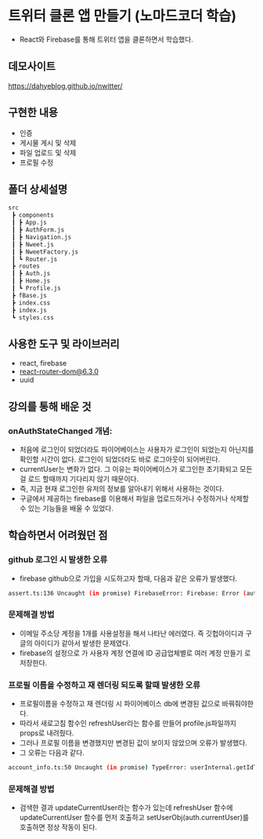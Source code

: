 # 트위터 클론 앱 만들기 (노마드코더 학습)
- React와 Firebase를 통해 트위터 앱을 클론하면서 학습했다. 

## 데모사이트
https://dahyeblog.github.io/nwitter/

## 구현한 내용
- 인증
- 게시물 게시 및 삭제
- 파일 업로드 및 삭제
- 프로필 수정

## 폴더 상세설명
```bash 
src
 ┣ components
 ┃ ┣ App.js
 ┃ ┣ AuthForm.js
 ┃ ┣ Navigation.js
 ┃ ┣ Nweet.js
 ┃ ┣ NweetFactory.js
 ┃ ┗ Router.js
 ┣ routes
 ┃ ┣ Auth.js
 ┃ ┣ Home.js
 ┃ ┗ Profile.js
 ┣ fBase.js
 ┣ index.css
 ┣ index.js
 ┗ styles.css
```

## 사용한 도구 및 라이브러리
- react, firebase
- react-router-dom@6.3.0
- uuid

## 강의를 통해 배운 것
### onAuthStateChanged 개념:
- 처음에 로그인이 되었더라도 파이어베이스는 사용자가 로그인이 되었는지 아닌지를 확인할 시간이 없다. 로그인이 되었더라도 바로 로그아웃이 되어버린다. 
- currentUser는 변화가 없다. 그 이유는 파이어베이스가 로그인한 초기화되고 모든 걸 로드 할때까지 기다리지 않기 때문이다. 
- 즉, 지금 현재 로그인한 유저의 정보를 알아내기 위해서 사용하는 것이다.
- 구글에서 제공하는 firebase를 이용해서 파일을 업로드하거나 수정하거나 삭제할 수 있는 기능들을 배울 수 있었다. 

## 학습하면서 어려웠던 점
### github 로그인 시 발생한 오류
- firebase github으로 가입을 시도하고자 할때, 다음과 같은 오류가 발생했다.

```bash
assert.ts:136 Uncaught (in promise) FirebaseError: Firebase: Error (auth/account-exists-with-different-credential).
```
### 문제해결 방법
- 이메일 주소당 계정을 1개를 사용설정을 해서 나타난 에러였다. 즉 깃헙아이디과 구글의 아이디가 같아서 발생한 문제였다. 
- firebase의 설정으로 가 사용자 계정 연결에 ID 공급업체별로 여러 계정 만들기 로 저장한다. 

### 프로필 이름을 수정하고 재 렌더링 되도록 할때 발생한 오류
- 프로필이름을 수정하고 재 렌더링 시 파이어베이스 db에 변경된 값으로 바꿔줘야한다.
- 따라서 새로고침 함수인 refreshUser라는 함수를 만들어 profile.js파일까지 props로 내려줬다.
- 그러나 프로필 이름을 변경했지만 변경된 값이 보이지 않았으며 오류가 발생했다.
- 그 오류는 다음과 같다.

```bash
account_info.ts:50 Uncaught (in promise) TypeError: userInternal.getIdToken is not a function
```

### 문제해결 방법
- 검색한 결과 updateCurrentUser라는 함수가 있는데 refreshUser 함수에 updateCurrentUser 함수를 먼저 호출하고 setUserObj(auth.currentUser)를 호출하면 정상 작동이 된다. 
